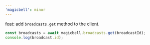 ```yaml
---
'magicbell': minor
---
```


feat: add `broadcasts.get` method to the client.

```ts
const broadcasts = await magicbell.broadcasts.get(broadcastId);
console.log(broadcast.id);
```
